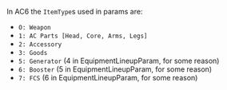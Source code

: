 In AC6 the `ItemType`s used in params are:
- `O: Weapon`
- `1: AC Parts [Head, Core, Arms, Legs]`
- `2: Accessory`
- `3: Goods`
- `5: Generator` (4 in EquipmentLineupParam, for some reason)
- `6: Booster` (5 in EquipmentLineupParam, for some reason)
- `7: FCS` (6 in EquipmentLineupParam, for some reason)